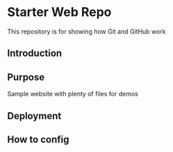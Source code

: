# Starter Web Repo

This repository is for showing how Git and GitHub work

## Introduction


## Purpose

Sample website with plenty of files for demos


## Deployment


## How to config